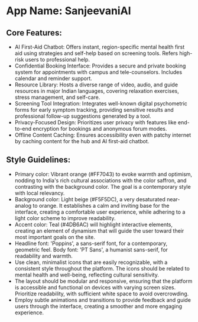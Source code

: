# **App Name**: SanjeevaniAI

## Core Features:

- AI First-Aid Chatbot: Offers instant, region-specific mental health first aid using strategies and self-help based on screening tools. Refers high-risk users to professional help.
- Confidential Booking Interface: Provides a secure and private booking system for appointments with campus and tele-counselors. Includes calendar and reminder support.
- Resource Library: Hosts a diverse range of video, audio, and guide resources in major Indian languages, covering relaxation exercises, stress management, and self-care.
- Screening Tool Integration: Integrates well-known digital psychometric forms for early symptom tracking, providing sensitive results and professional follow-up suggestions generated by a tool.
- Privacy-Focused Design: Prioritizes user privacy with features like end-to-end encryption for bookings and anonymous forum modes.
- Offline Content Caching: Ensures accessibility even with patchy internet by caching content for the hub and AI first-aid chatbot.

## Style Guidelines:

- Primary color: Vibrant orange (#FF7043) to evoke warmth and optimism, nodding to India's rich cultural associations with the color saffron, and contrasting with the background color. The goal is a contemporary style with local relevancy.
- Background color: Light beige (#F5F5DC), a very desaturated near-analog to orange. It establishes a calm and inviting base for the interface, creating a comfortable user experience, while adhering to a light color scheme to improve readability.
- Accent color: Teal (#4DB6AC) will highlight interactive elements, creating an element of dynamism that will guide the user toward their most important goals on the site. 
- Headline font: 'Poppins', a sans-serif font, for a contemporary, geometric feel. Body font: 'PT Sans', a humanist sans-serif, for readability and warmth.
- Use clean, minimalist icons that are easily recognizable, with a consistent style throughout the platform. The icons should be related to mental health and well-being, reflecting cultural sensitivity.
- The layout should be modular and responsive, ensuring that the platform is accessible and functional on devices with varying screen sizes. Prioritize readability, with sufficient white space to avoid overcrowding.
- Employ subtle animations and transitions to provide feedback and guide users through the interface, creating a smoother and more engaging experience.